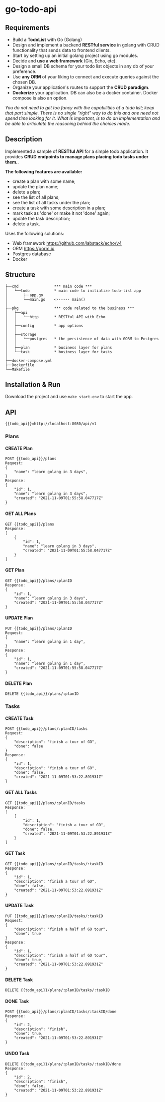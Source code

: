 # go-todo-api

## Requirements
* Build a **TodoList** with Go (Golang)
* Design and implement a backend **RESTful service** in golang with CRUD functionality that sends data to frontend clients. 
* Start by setting up an initial golang project using go modules. 
* Decide and **use a web framework** (Gin, Echo, etc). 
* Design a small DB schema for your todo list objects in any db of your preference. 
* Use **any ORM** of your liking to connect and execute queries against the chosen DB. 
* Organize your application's routes to support the **CRUD paradigm**.
* **Dockerize** your application. DB can also be a docker container. Docker compose is also an option.

_You do not need to get too fancy with the capabilities of a todo list; keep that part simple. 
There is no single "right" way to do this and one need not spend time looking for it. 
What is important, is to do an implementation and be able to articulate the reasoning behind the choices made._

## Description
Implemented a sample of **RESTful API**  for a simple todo application. 
It provides **CRUD endpoints to manage plans placing todo tasks under them.**.

**The following features are available:**
* create a plan with some name;
* update the plan name;
* delete a plan;
* see the list of all plans;
* see the list of all tasks under the plan;
* create a task with some description in a plan;
* mark task as 'done' or make it not 'done' again;
* update the task description;
* delete a task.

Uses the following solutions:
* Web framework https://github.com/labstack/echo/v4 
* ORM https://gorm.io 
* Postgres database
* Docker

## Structure

```
├──cmd                *** main code ***
│   └──todo           * main code to initialize todo-list app
│       ├──app.go     
│       └──main.go    <------ main() 
│       
├──pkg                *** code related to the business ***
│   ├──api            
│   │   └──http       * RESTful API with Echo
│   │
│   ├──config         * app options
│   │
│   ├──storage        
│   │   └──postgres   * the persistence of data with GORM to Postgres
│   │
│   ├──plan           * business layer for plans
│   └──task           * business layer for tasks
│ 
├──docker-compose.yml
├──Dockerfile
└──Makefile
```

## Installation & Run

Download the project and use `make start-env` to start the app.

## API 

`{{todo_api}}=http://localhost:8080/api/v1`

### Plans
#### CREATE Plan
```
POST {{todo_api}}/plans
Request:
{
    "name": "learn golang in 3 days",
}
Response:
{
    "id": 1,
    "name": "learn golang in 3 days",
    "created": "2021-11-09T01:55:58.047717Z"
}
```
#### GET ALL Plans
```
GET {{todo_api}}/plans
Response:
[
    {
        "id": 1,
        "name": "learn golang in 3 days",
        "created": "2021-11-09T01:55:58.047717Z"
    }
]
```
#### GET Plan
```
GET {{todo_api}}/plans/:planID
Response:
{
    "id": 1,
    "name": "learn golang in 3 days",
    "created": "2021-11-09T01:55:58.047717Z"
}
```
#### UPDATE Plan
```
PUT {{todo_api}}/plans/:planID
Request:
{
    "name": "learn golang in 1 day",
}
Response:
{
    "id": 1,
    "name": "learn golang in 1 day",
    "created": "2021-11-09T01:55:58.047717Z"
}
```
#### DELETE Plan
```
DELETE {{todo_api}}/plans/:planID
```
### Tasks
#### CREATE Task
```
POST {{todo_api}}/plans/:planID/tasks
Request:
{
    "description": "finish a tour of GO",
    "done": false
}
Response:
{
    "id": 1,
    "description": "finish a tour of GO",
    "done": false,
    "created": "2021-11-09T01:53:22.891931Z"
}
```
#### GET ALL Tasks
```
GET {{todo_api}}/plans/:planID/tasks
Response:
[
    {
        "id": 1,
        "description": "finish a tour of GO",
        "done": false,
        "created": "2021-11-09T01:53:22.891931Z"
    }
]
```
#### GET Task
```
GET {{todo_api}}/plans/:planID/tasks/:taskID
Response:
{
    "id": 1,
    "description": "finish a tour of GO",
    "done": false,
    "created": "2021-11-09T01:53:22.891931Z"
}
```
#### UPDATE Task
```
PUT {{todo_api}}/plans/:planID/tasks/:taskID
Request:
{
    "description": "finish a half of GO tour",
    "done": true
}
Response:
{
    "id": 1,
    "description": "finish a half of GO tour",
    "done": true,
    "created": "2021-11-09T01:53:22.891931Z"
}
```
#### DELETE Task
```
DELETE {{todo_api}}/plans/:planID/tasks/:taskID
```
#### DONE Task
```
POST {{todo_api}}/plans/:planID/tasks/:taskID/done
Response:
{
    "id": 2,
    "description": "finish",
    "done": true,
    "created": "2021-11-09T01:53:22.891931Z"
}
```
#### UNDO Task
```
DELETE {{todo_api}}/plans/:planID/tasks/:taskID/done
Response:
{
    "id": 2,
    "description": "finish",
    "done": false,
    "created": "2021-11-09T01:53:22.891931Z"
}
```

